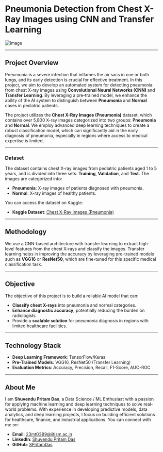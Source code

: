 # Pneumonia Detection from Chest X-Ray Images using CNN and Transfer Learning

![image](https://github.com/user-attachments/assets/cffdf28e-14ca-4539-b499-dea9ee687ba7)


---

## Project Overview
Pneumonia is a severe infection that inflames the air sacs in one or both lungs, and its early detection is crucial for effective treatment. In this project, we aim to develop an automated system for detecting pneumonia from chest X-ray images using **Convolutional Neural Networks (CNN)** and **Transfer Learning**. By leveraging a pre-trained model, we enhance the ability of the AI system to distinguish between **Pneumonia** and **Normal** cases in pediatric patients.

The project utilizes the **Chest X-Ray Images (Pneumonia)** dataset, which contains over 5,800 X-ray images categorized into two groups: **Pneumonia** and **Normal**. We employ advanced deep learning techniques to create a robust classification model, which can significantly aid in the early diagnosis of pneumonia, especially in regions where access to medical expertise is limited.

---

### Dataset
The dataset contains chest X-ray images from pediatric patients aged 1 to 5 years, and is divided into three sets: **Training**, **Validation**, and **Test**. The images are categorized into:
- **Pneumonia**: X-ray images of patients diagnosed with pneumonia.
- **Normal**: X-ray images of healthy patients.

You can access the dataset on Kaggle:
- **Kaggle Dataset**: [Chest X-Ray Images (Pneumonia)](https://www.kaggle.com/datasets/paultimothymooney/chest-xray-pneumonia)

---

## Methodology
We use a CNN-based architecture with transfer learning to extract high-level features from the chest X-rays and classify the images. Transfer learning helps in improving the accuracy by leveraging pre-trained models such as **VGG16** or **ResNet50**, which are fine-tuned for this specific medical classification task.

---

## Objective
The objective of this project is to build a reliable AI model that can:
- **Classify chest X-rays** into pneumonia and normal categories.
- **Enhance diagnostic accuracy**, potentially reducing the burden on radiologists.
- Provide a **scalable solution** for pneumonia diagnosis in regions with limited healthcare facilities.

---

## Technology Stack
- **Deep Learning Framework**: TensorFlow/Keras
- **Pre-Trained Models**: VGG16, ResNet50 (Transfer Learning)
- **Evaluation Metrics**: Accuracy, Precision, Recall, F1-Score, AUC-ROC

---

## About Me
I am **Shuvendu Pritam Das**, a Data Science / ML Enthusiast with a passion for applying machine learning and deep learning techniques to solve real-world problems. With experience in developing predictive models, data analytics, and deep learning projects, I focus on building efficient solutions for healthcare, finance, and industrial applications. You can connect with me on:
- **Email**: 23mt0389@iitism.ac.in
- **LinkedIn**: [Shuvendu Pritam Das](https://www.linkedin.com/in/shuvendupritamdas)
- **GitHub**: [SPritamDas](https://github.com/SPritamDas)
